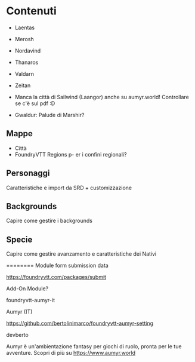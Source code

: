 # Contenuti

- Laentas
- Merosh
- Nordavind
- Thanaros
- Valdarn
- Zeitan

- Manca la città di Sailwind (Laangor) anche su aumyr.world! Controllare se c'è sul pdf :D
- Gwaldur: Palude di Marshir?

## Mappe

- Città
- FoundryVTT Regions p- er i confini regionali?

## Personaggi

Caratteristiche e import da SRD + customizzazione

## Backgrounds

Capire come gestire i backgrounds

## Specie

Capire come gestire avanzamento e caratteristiche dei Nativi

========
Module form submission data

https://foundryvtt.com/packages/submit

Add-On Module?

foundryvtt-aumyr-it

Aumyr (IT)

<https://github.com/bertolinimarco/foundryvtt-aumyr-setting>

devberto

Aumyr è un'ambientazione fantasy per giochi di ruolo, pronta per le tue avventure. Scopri di più su <https://www.aumyr.world>

